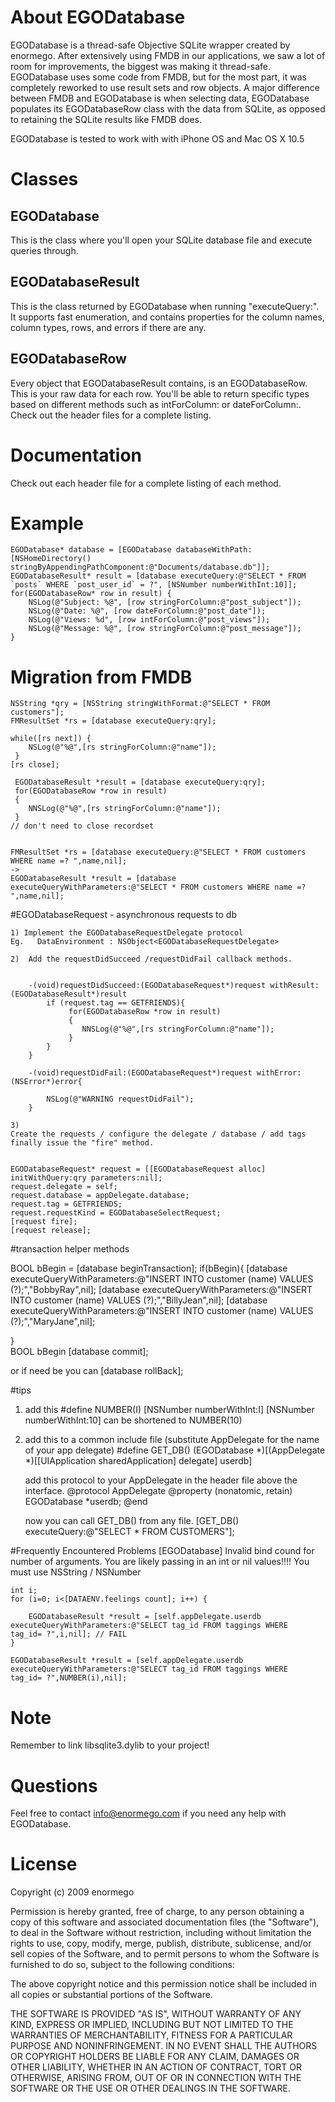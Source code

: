 # About EGODatabase
EGODatabase is a thread-safe Objective SQLite wrapper created by enormego.  After extensively using FMDB in our applications, we saw a lot of room for improvements, the biggest was making it thread-safe.  EGODatabase uses some code from FMDB, but for the most part, it was completely reworked to use result sets and row objects.  A major difference between FMDB and EGODatabase is when selecting data, EGODatabase populates its EGODatabaseRow class with the data from SQLite, as opposed to retaining the SQLite results like FMDB does.

EGODatabase is tested to work with with iPhone OS and Mac OS X 10.5

# Classes
## EGODatabase
This is the class where you'll open your SQLite database file and execute queries through.

## EGODatabaseResult
This is the class returned by EGODatabase when running "executeQuery:".  It supports fast enumeration, and contains properties for the column names, column types, rows, and errors if there are any.

## EGODatabaseRow
Every object that EGODatabaseResult contains, is an EGODatabaseRow.  This is your raw data for each row.  You'll be able to return specific types based on different methods such as intForColumn: or dateForColumn:.  Check out the header files for a complete listing.

# Documentation
Check out each header file for a complete listing of each method.

# Example
	EGODatabase* database = [EGODatabase databaseWithPath:[NSHomeDirectory() stringByAppendingPathComponent:@"Documents/database.db"]];
	EGODatabaseResult* result = [database executeQuery:@"SELECT * FROM `posts` WHERE `post_user_id` = ?", [NSNumber numberWithInt:10]];
	for(EGODatabaseRow* row in result) {
		NSLog(@"Subject: %@", [row stringForColumn:@"post_subject"]);
		NSLog(@"Date: %@", [row dateForColumn:@"post_date"]);
		NSLog(@"Views: %d", [row intForColumn:@"post_views"]);
		NSLog(@"Message: %@", [row stringForColumn:@"post_message"]);
	}

# Migration from FMDB

    NSString *qry = [NSString stringWithFormat:@"SELECT * FROM customers"];
    FMResultSet *rs = [database executeQuery:qry];
	
    while([rs next]) {
        NSLog(@"%@",[rs stringForColumn:@"name"]);
     }
    [rs close];
	
     EGODatabaseResult *result = [database executeQuery:qry];
     for(EGODatabaseRow *row in result)
     {
        NNSLog(@"%@",[rs stringForColumn:@"name"]);
     }
	// don't need to close recordset
	
	
	FMResultSet *rs = [database executeQuery:@"SELECT * FROM customers WHERE name =? ",name,nil];
	->
	EGODatabaseResult *result = [database executeQueryWithParameters:@"SELECT * FROM customers WHERE name =? ",name,nil];

#EGODatabaseRequest - asynchronous requests to db 
	
	1) Implement the EGODatabaseRequestDelegate protocol
    Eg.   DataEnvironment : NSObject<EGODatabaseRequestDelegate> 

	2)	Add the requestDidSucceed /requestDidFail callback methods.
		
		
		-(void)requestDidSucceed:(EGODatabaseRequest*)request withResult:(EGODatabaseResult*)result
			if (request.tag == GETFRIENDS){
			     for(EGODatabaseRow *row in result)
			     {
			        NNSLog(@"%@",[rs stringForColumn:@"name"]);
			     }
			}
		}

		-(void)requestDidFail:(EGODatabaseRequest*)request withError:(NSError*)error{

			NSLog(@"WARNING requestDidFail");
		}

    3) 
	Create the requests / configure the delegate / database / add tags  
	finally issue the "fire" method.
	
	
	EGODatabaseRequest* request = [[EGODatabaseRequest alloc] initWithQuery:qry parameters:nil];
	request.delegate = self;
	request.database = appDelegate.database;
	request.tag = GETFRIENDS;
	request.requestKind = EGODatabaseSelectRequest;
	[request fire];
	[request release];



#transaction helper methods

BOOL bBegin = [database beginTransaction];
if(bBegin){
	[database executeQueryWithParameters:@"INSERT INTO customer (name) VALUES (?);","BobbyRay",nil];
	[database executeQueryWithParameters:@"INSERT INTO customer (name) VALUES (?);","BillyJean",nil];
	[database executeQueryWithParameters:@"INSERT INTO customer (name) VALUES (?);","MaryJane",nil];
	
}	
BOOL bBegin [database commit];

or if need be you can 
[database rollBack];
	
#tips
 1)    add this #define NUMBER(I)	[NSNumber numberWithInt:I]
	 [NSNumber numberWithInt:10] can be shortened to NUMBER(10)
	
 2)	add this to a common include file (substitute AppDelegate for the name of your app delegate)
	#define GET_DB()	(EGODatabase *)[(AppDelegate *)[[UIApplication sharedApplication] delegate] userdb]
	
	add this protocol to your AppDelegate in the header file above the interface.
	@protocol AppDelegate
		@property (nonatomic, retain) EGODatabase *userdb;
	@end
	
	now you can call GET_DB() from any file. 
	[GET_DB() executeQuery:@"SELECT * FROM CUSTOMERS"];
	
	
	
	
#Frequently Encountered Problems
  [EGODatabase] Invalid bind cound for number of arguments.
	You are likely passing in an int or nil values!!!! You must use NSString / NSNumber
	
	
	int i;
	for (i=0; i<[DATAENV.feelings count]; i++) {

		EGODatabaseResult *result = [self.appDelegate.userdb executeQueryWithParameters:@"SELECT tag_id FROM taggings WHERE  tag_id= ?",i,nil]; // FAIL
    }

	EGODatabaseResult *result = [self.appDelegate.userdb executeQueryWithParameters:@"SELECT tag_id FROM taggings WHERE  tag_id= ?",NUMBER(i),nil];



# Note
Remember to link libsqlite3.dylib to your project!


# Questions
Feel free to contact info@enormego.com if you need any help with EGODatabase.

# License
Copyright (c) 2009 enormego

Permission is hereby granted, free of charge, to any person obtaining a copy
of this software and associated documentation files (the "Software"), to deal
in the Software without restriction, including without limitation the rights
to use, copy, modify, merge, publish, distribute, sublicense, and/or sell
copies of the Software, and to permit persons to whom the Software is
furnished to do so, subject to the following conditions:

The above copyright notice and this permission notice shall be included in
all copies or substantial portions of the Software.

THE SOFTWARE IS PROVIDED "AS IS", WITHOUT WARRANTY OF ANY KIND, EXPRESS OR
IMPLIED, INCLUDING BUT NOT LIMITED TO THE WARRANTIES OF MERCHANTABILITY,
FITNESS FOR A PARTICULAR PURPOSE AND NONINFRINGEMENT. IN NO EVENT SHALL THE
AUTHORS OR COPYRIGHT HOLDERS BE LIABLE FOR ANY CLAIM, DAMAGES OR OTHER
LIABILITY, WHETHER IN AN ACTION OF CONTRACT, TORT OR OTHERWISE, ARISING FROM,
OUT OF OR IN CONNECTION WITH THE SOFTWARE OR THE USE OR OTHER DEALINGS IN
THE SOFTWARE.

